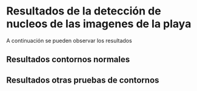 # Resultados de la detección de nucleos de las imagenes de la playa
A continuación se pueden observar los resultados 

## Resultados contornos normales


## Resultados otras pruebas de contornos